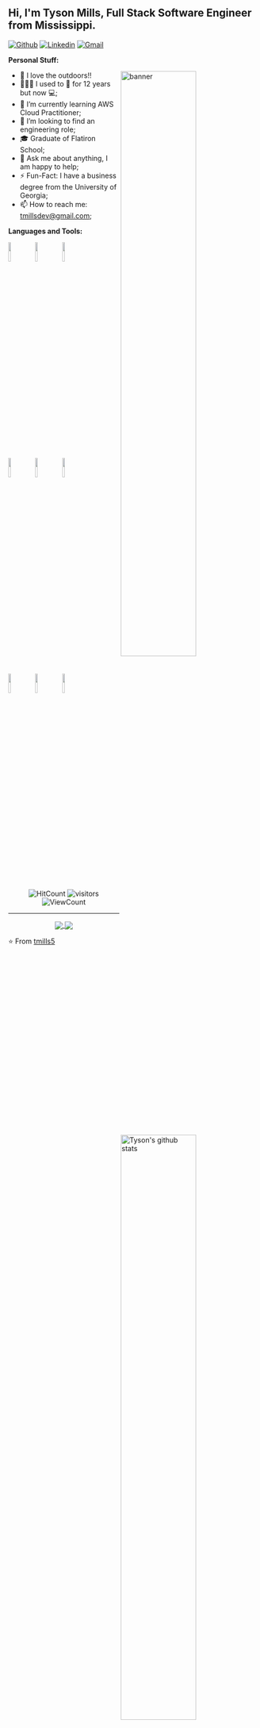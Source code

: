 <!-- Your title -->
## Hi, I'm Tyson Mills, Full Stack Software Engineer from Mississippi.

<!-- Your badges
You can use the website to generate badges: https://shields.io/
-->

[![Github](https://img.shields.io/badge/-Github-000?style=flat&logo=Github&logoColor=white)](https://github.com/tmills5)
[![Linkedin](https://img.shields.io/badge/-LinkedIn-blue?style=flat&logo=Linkedin&logoColor=white)](https://www.linkedin.com/in/tmillsdev/)
[![Gmail](https://img.shields.io/badge/-Gmail-c14438?style=flat&logo=Gmail&logoColor=white)](mailto:tmillsdev@gmail.com)
&nbsp;

<!-- Talking about you -->
**Personal Stuff:**

<!-- Any image aligned to the right. Beware the width -->
<img width="55%" align="right" alt="banner" src="https://tmillsdev.ghost.io/content/images/size/w2000/2021/07/mtnLandscape.jpeg" />

- 🗻 I love the outdoors!!
- 👨🏽‍💻 I used to 🚒 for 12 years but now 💻;
- 🌱 I’m currently learning AWS Cloud Practitioner; 
- 🤝 I’m looking to find an engineering role;
- 🎓 Graduate of Flatiron School;
- 💬 Ask me about anything, I am happy to help;
- ⚡️ Fun-Fact: I have a business degree from the University of Georgia;
- 📫 How to reach me: tmillsdev@gmail.com;

**Languages and Tools:** 

<!-- Your github readme stats
You can use this api: https://github.com/anuraghazra/github-readme-stats
-->

<p>
  <a href="https://github.com/anuraghazra/github-readme-stats">
    <img width="55%" align="right" alt="Tyson's github stats" src="https://github-readme-stats.vercel.app/api?username=tmills5&show_icons=true" />
  </a>
  
  <!-- Your languages and tools. Be careful with the alignment. 
  You can use this sites to get logos: https://www.vectorlogo.zone or https://simpleicons.org/
  -->
  
  <code><img width="10%" src="https://www.vectorlogo.zone/logos/javascript/javascript-horizontal.svg"></code>
  <code><img width="10%" src="https://www.vectorlogo.zone/logos/w3_html5/w3_html5-ar21.svg"></code>
  <code><img width="10%" src="https://www.vectorlogo.zone/logos/w3_css/w3_css-ar21.svg"></code>
  
  <br />
  
  <code><img width="10%" src="https://www.vectorlogo.zone/logos/reactjs/reactjs-ar21.svg"></code>
  <code><img width="10%" src="https://www.vectorlogo.zone/logos/ruby-lang/ruby-lang-ar21.svg"></code>
  <code><img width="10%" src="https://www.vectorlogo.zone/logos/postgresql/postgresql-ar21.svg"></code>
  
  <br />
  
  <code><img width="10%" src="https://www.vectorlogo.zone/logos/git-scm/git-scm-ar21.svg"></code>
  <code><img width="10%" src="https://www.vectorlogo.zone/logos/getpostman/getpostman-ar21.svg"></code>
  <code><img width="10%" src="https://www.vectorlogo.zone/logos/sqlite/sqlite-ar21.svg"></code>

  <br />
  
</p>

<!-- Your hits or visitors
site: http://hits.dwyl.com or https://visitor-badge.glitch.me
Both apis are in trouble due to the number of requests, if you know any other to register visitors, great
-->

<p align="center">
  <img alt="HitCount" src="http://hits.dwyl.com/tmills5/tmills5.svg" />
  <img alt="visitors" src="https://visitor-badge.glitch.me/badge?page_id=tmills5.tmills5" />
  <!-- https://github.com/wesky93/views this is a clone of the hits -->
  <img alt="ViewCount" src="https://views.whatilearened.today/views/github/tmills5/tmills5.svg" />
</p>


---

<!-- Its main projects -->
<p align="center">
  <a href="https://github.com/tmills5/Capstone">
    <img align="center" src="https://github-readme-stats.vercel.app/api/pin/?username=tmills5&repo=Capstone" />
  </a>
  <a href="https://github.com/tmills5/portfolio_app">
    <img align="center" src="https://github-readme-stats.vercel.app/api/pin/?username=tmills5&repo=portfolio_app" />
  </a>
</p>

<!-- This readme was created by Tyson Mills - https://github.com/tmills5 -->
⭐️ From [tmills5](https://github.com/tmills5)

<!--
**tmills5/tmills5** is a ✨ _special_ ✨ repository because its `README.md` (this file) appears on your GitHub profile.

Here are some ideas to get you started:

- 🔭 I’m currently working on ...
- 🌱 I’m currently learning ...
- 👯 I’m looking to collaborate on ...
- 🤔 I’m looking for help with ...
- 💬 Ask me about ...
- 📫 How to reach me: ...
- 😄 Pronouns: ...
- ⚡ Fun fact: ...
-->
